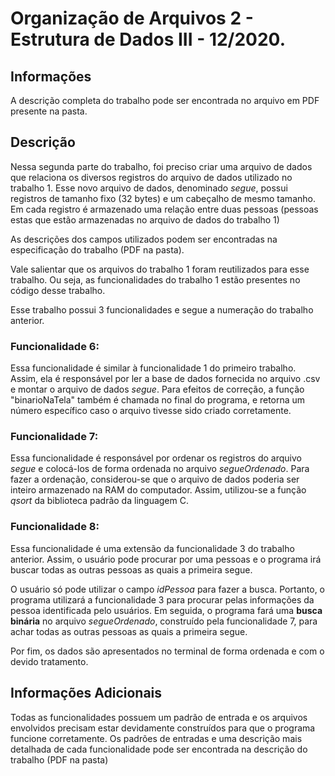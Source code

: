 # Organização de Arquivos 2 - Estrutura de Dados III - 12/2020.
 
## Informações
 
A descrição completa do trabalho pode ser encontrada no arquivo em PDF presente na pasta.
 
## Descrição
 
Nessa segunda parte do trabalho, foi preciso criar uma arquivo de dados que relaciona os diversos registros do arquivo de dados utilizado no trabalho 1. Esse novo arquivo de dados, denominado *segue*, possui registros de tamanho fixo (32 bytes) e um cabeçalho de mesmo tamanho. Em cada registro é armazenado uma relação entre duas pessoas (pessoas estas que estão armazenadas no arquivo de dados do trabalho 1)
 
As descrições dos campos utilizados podem ser encontradas na especificação do trabalho (PDF na pasta).
 
Vale salientar que os arquivos do trabalho 1 foram reutilizados para esse trabalho. Ou seja, as funcionalidades do trabalho 1 estão presentes no código desse trabalho.
 
Esse trabalho possui 3 funcionalidades e segue a numeração do trabalho anterior.
 
### Funcionalidade 6:
 
Essa funcionalidade é similar à funcionalidade 1 do primeiro trabalho. Assim, ela é responsável por ler a base de dados fornecida no arquivo .csv e montar o arquivo de dados *segue*. Para efeitos de correção, a função "binarioNaTela" também é chamada no final do programa, e retorna um número específico caso o arquivo tivesse sido criado corretamente.
 
### Funcionalidade 7:
 
Essa funcionalidade é responsável por ordenar os registros do arquivo *segue* e colocá-los de forma ordenada no arquivo *segueOrdenado*. Para fazer a ordenação, considerou-se que o arquivo de dados poderia ser inteiro armazenado na RAM do computador. Assim, utilizou-se a função *qsort* da biblioteca padrão da linguagem C.
 
### Funcionalidade 8:
 
Essa funcionalidade é uma extensão da funcionalidade 3 do trabalho anterior. Assim, o usuário pode procurar por uma pessoas e o programa irá buscar todas as outras pessoas as quais a primeira segue.
 
O usuário só pode utilizar o campo *idPessoa* para fazer a busca. Portanto, o programa utilizará a funcionalidade 3 para procurar pelas informações da pessoa identificada pelo usuários. Em seguida, o programa fará uma **busca binária** no arquivo *segueOrdenado*, construído pela funcionalidade 7, para achar todas as outras pessoas as quais a primeira segue.
 
Por fim, os dados são apresentados no terminal de forma ordenada e com o devido tratamento.
 
 
## Informações Adicionais
 
Todas as funcionalidades possuem um padrão de entrada e os arquivos envolvidos precisam estar devidamente construídos para que o programa funcione corretamente. Os padrões de entradas e uma descrição mais detalhada de cada funcionalidade pode ser encontrada na descrição do trabalho (PDF na pasta)

